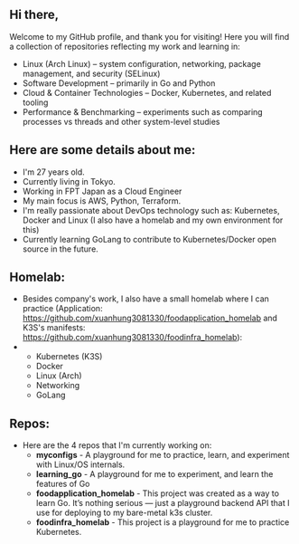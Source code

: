 ## Hi there,
Welcome to my GitHub profile, and thank you for visiting!
Here you will find a collection of repositories reflecting my work and learning in:
- Linux (Arch Linux) – system configuration, networking, package management, and security (SELinux)
- Software Development – primarily in Go and Python
- Cloud & Container Technologies – Docker, Kubernetes, and related tooling
- Performance & Benchmarking – experiments such as comparing processes vs threads and other system-level studies

## Here are some details about me:
- I'm 27 years old.
- Currently living in Tokyo.
- Working in FPT Japan as a Cloud Engineer
- My main focus is AWS, Python, Terraform.
- I'm really passionate about DevOps technology such as: Kubernetes, Docker and Linux (I also have a homelab and my own environment for this)
- Currently learning GoLang to contribute to Kubernetes/Docker open source in the future.

## Homelab:
- Besides company's work, I also have a small homelab where I can practice (Application: https://github.com/xuanhung3081330/foodapplication_homelab and K3S's manifests: https://github.com/xuanhung3081330/foodinfra_homelab):
- + Kubernetes (K3S)
  + Docker
  + Linux (Arch)
  + Networking
  + GoLang
 
## Repos:
- Here are the 4 repos that I'm currently working on:
  + **myconfigs** - A playground for me to practice, learn, and experiment with Linux/OS internals.
  + **learning_go** - A playground for me to experiment, and learn the features of Go
  + **foodapplication_homelab** - This project was created as a way to learn Go. It’s nothing serious — just a playground backend API that I use for deploying to my bare-metal k3s cluster.
  + **foodinfra_homelab** - This project is a playground for me to practice Kubernetes.

<!--
**xuanhung3081330/xuanhung3081330** is a ✨ _special_ ✨ repository because its `README.md` (this file) appears on your GitHub profile.

Here are some ideas to get you started:

- 🔭 I’m currently working on ...
- 🌱 I’m currently learning ...
- 👯 I’m looking to collaborate on ...
- 🤔 I’m looking for help with ...
- 💬 Ask me about ...
- 📫 How to reach me: ...
- 😄 Pronouns: ...
- ⚡ Fun fact: ...
-->
